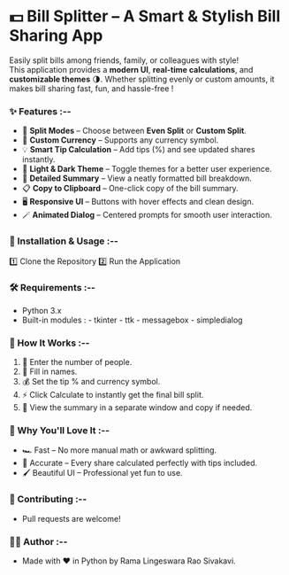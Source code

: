 # 💵 Bill Splitter – A Smart & Stylish Bill Sharing App  

Easily split bills among friends, family, or colleagues with style!  
This application provides a **modern UI**, **real-time calculations**, and **customizable themes** 🌗. Whether splitting evenly or custom amounts, it makes bill sharing fast, fun, and hassle-free !

### ✨ Features :--  
- 🧮 **Split Modes** – Choose between **Even Split** or **Custom Split**.  
- 💱 **Custom Currency** – Supports any currency symbol.  
- 💡 **Smart Tip Calculation** – Add tips (%) and see updated shares instantly.  
- 🎨 **Light & Dark Theme** – Toggle themes for a better user experience.  
- 📜 **Detailed Summary** – View a neatly formatted bill breakdown.  
- 📋 **Copy to Clipboard** – One-click copy of the bill summary.  
- 🖥 **Responsive UI** – Buttons with hover effects and clean design.  
- 🪄 **Animated Dialog** – Centered prompts for smooth user interaction.  

### 🚀 Installation & Usage :-- 
1️⃣ Clone the Repository
2️⃣ Run the Application

### 🛠 Requirements :--
- Python 3.x
- Built-in modules :
        - tkinter
        - ttk
        - messagebox
        - simpledialog

### 📖 How It Works :--
1. 👫 Enter the number of people.
2. 📝 Fill in names.
3. 💰 Set the tip % and currency symbol.
4. ⚡ Click Calculate to instantly get the final bill split.
5. 📜 View the summary in a separate window and copy if needed.

### 🌟 Why You'll Love It :--
- 🏎 Fast – No more manual math or awkward splitting.
- 🎯 Accurate – Every share calculated perfectly with tips included.
- 🖌 Beautiful UI – Professional yet fun to use.

### 🙌 Contributing :--
- Pull requests are welcome!

### 👨‍💻 Author :--
- Made with ❤️ in Python by Rama Lingeswara Rao Sivakavi.
